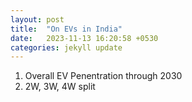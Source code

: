 ```yaml
---
layout: post
title:  "On EVs in India"
date:   2023-11-13 16:20:58 +0530
categories: jekyll update
---
```


[comment]: <> (To be included)
<script type="text/javascript" async
  src="https://cdnjs.cloudflare.com/ajax/libs/mathjax/2.7.7/MathJax.js?config=TeX-MML-AM_CHTML">
</script>

[comment]: <> (To be included)
<link rel="stylesheet" type="text/css" href="/assets/css/interactive-word.css">
<link rel="stylesheet" type="text/css" href="/assets/css/table.css">
<link rel="stylesheet" type="text/css" href="/assets/css/image-carousel.css">

[comment]: <> (To be included)
<script src="/assets/js/interactive-word.js"></script>
<script src="/assets/js/image-carousel.js"></script>

1. Overall EV Penentration through 2030
2. 2W, 3W, 4W split